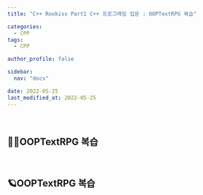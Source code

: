 ```yaml
---
title: "C++ Rookiss Part1 C++ 프로그래밍 입문 : OOPTextRPG 복습"

categories:
  - CPP
tags:
  - CPP

author_profile: false

sidebar:
  nav: "docs"

date: 2022-05-25
last_modified_at: 2022-05-25
---
```


<br>

## 🙇‍♀️OOPTextRPG 복습


<br>


## 🪐OOPTextRPG 복습